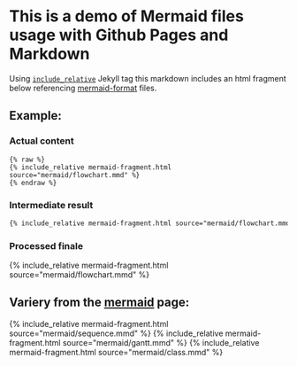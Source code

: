# This is a demo of Mermaid files usage with Github Pages and Markdown
Using [`include_relative`](https://jekyllrb.com/docs/includes/) Jekyll tag this markdown includes an html fragment below referencing [mermaid-format](https://github.com/knsv/mermaid) files.

## Example:
### Actual content
```Liquid
{% raw %}
{% include_relative mermaid-fragment.html source="mermaid/flowchart.mmd" %}
{% endraw %}
```
### Intermediate result
```html
{% include_relative mermaid-fragment.html source="mermaid/flowchart.mmd" %}
```
### Processed finale
{% include_relative mermaid-fragment.html source="mermaid/flowchart.mmd" %}

## Variery from the [mermaid](https://github.com/knsv/mermaid) page:
{% include_relative mermaid-fragment.html source="mermaid/sequence.mmd" %}
{% include_relative mermaid-fragment.html source="mermaid/gantt.mmd" %}
{% include_relative mermaid-fragment.html source="mermaid/class.mmd" %}
